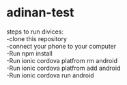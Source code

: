 # adinan-test
steps to run divices:<br>
  -clone this repository<br>
  -connect your phone to your computer<br>
  -Run npm install<br>
  -Run ionic cordova platfrom rm android<br>
  -Run ionic cordova platfrom add android<br>
  -Run ionic cordova run android <br>
